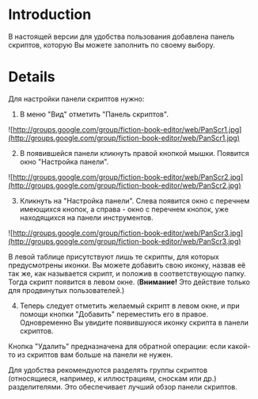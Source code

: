 # Introduction #
В настоящей версии для удобства пользования добавлена панель скриптов, которую Вы можете заполнить по своему выбору.




# Details #

Для настройки панели скриптов нужно:

1. В меню "Вид" отметить "Панель скриптов".

![http://groups.google.com/group/fiction-book-editor/web/PanScr1.jpg](http://groups.google.com/group/fiction-book-editor/web/PanScr1.jpg)

2. В появившейся панели кликнуть правой кнопкой мышки. Появится окно "Настройка панели".

![http://groups.google.com/group/fiction-book-editor/web/PanScr2.jpg](http://groups.google.com/group/fiction-book-editor/web/PanScr2.jpg)

3. Кликнуть на "Настройка панели". Слева появится окно с перечнем имеющихся кнопок, а справа - окно с перечнем кнопок, уже находящихся на панели инструментов.

![http://groups.google.com/group/fiction-book-editor/web/PanScr3.jpg](http://groups.google.com/group/fiction-book-editor/web/PanScr3.jpg)

В левой таблице присутствуют лишь те скрипты, для которых предусмотрены иконки. Вы можете добавить свою иконку, назвав её так же, как называется скрипт, и положив в соответствующую папку. Тогда скрипт появится в левом окне. (**Внимание!** Это действие только для продвинутых пользователей.)

4. Теперь следует отметить желаемый скрипт в левом окне, и при помощи кнопки "Добавить" переместить его в правое. Одновременно Вы увидите появившуюся иконку скрипта в панели скриптов.

Кнопка "Удалить" предназначена для обратной операции: если какой-то из скриптов вам больше на панели не нужен.

Для удобства рекомендуются разделять группы скриптов (относящиеся, например, к иллюстрациям, сноскам или др.) разделителями. Это обеспечивает лучший обзор панели скриптов.